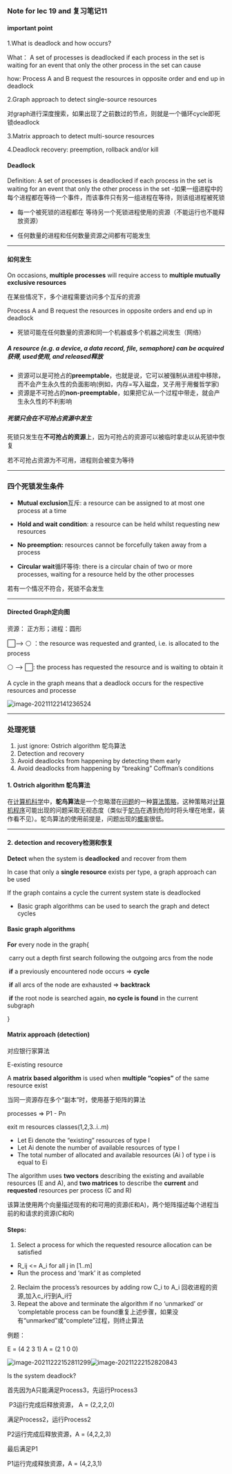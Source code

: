 ### Note for lec 19 and 复习笔记11



#### important point

1.What is deadlock and how occurs?

What： A set of processes is deadlocked if each process in the set is waiting for an event that only the other process in the set can cause

how: Process A and B request the resources in opposite order and end up in deadlock

2.Graph approach to detect single-source resources

对graph进行深度搜索，如果出现了之前数过的节点，则就是一个循环cycle即死锁deadlock

3.Matrix approach to detect multi-source resources

4.Deadlock recovery: preemption, rollback and/or kill





#### Deadlock

Definition: A set of processes is deadlocked if each process in the set is  waiting for an event that only the other process in the set -如果一组进程中的每个进程都在等待一个事件，而该事件只有另一组进程在等待，则该组进程被死锁

* 每一个被死锁的进程都在 等待另一个死锁进程使用的资源（不能运行也不能释放资源）

* 任何数量的进程和任何数量资源之间都有可能发生

  

------

#### 如何发生

On occasions, **multiple processes** will require access to **multiple mutually exclusive resources**

在某些情况下，多个进程需要访问多个互斥的资源

Process A and B request the resources in opposite orders and end up in deadlock

* 死锁可能在任何数量的资源和同一个机器或多个机器之间发生（网络）



##### A resource (e.g. a device, a data record, file, semaphore) can be  acquired获得, used使用, and released释放

* 资源可以是可抢占的**preemptable**，也就是说，它可以被强制从进程中移除，而不会产生永久性的负面影响(例如，内存=写入磁盘，叉子用于用餐哲学家)
* 资源是不可抢占的**non-preemptable**，如果把它从一个过程中带走，就会产生永久性的不利影响

##### 死锁只会在不可抢占资源中发生

死锁只发生在**不可抢占的资源**上，因为可抢占的资源可以被临时拿走以从死锁中恢复

若不可抢占资源为不可用，进程则会被变为等待



------

### 四个死锁发生条件

* **Mutual exclusion**互斥: a resource can be assigned to at most one process  at a time

* **Hold and wait condition**: a resource can be held whilst requesting new  resources
* **No preemption:** resources cannot be forcefully taken away from a  process
* **Circular wait**循环等待: there is a circular chain of two or more processes, waiting  for a resource held by the other processes

若有一个情况不符合，死锁不会发生



------

#### Directed Graph定向图

资源： 正方形；进程：圆形

⬜--> ⚪ ：the resource was requested and granted, i.e. is allocated to the  process

⚪ --> ⬜:  the process has requested the resource and is waiting to obtain it

A cycle in the graph means that a deadlock occurs for the  respective resources and processe

![image-20211122141236524](C:\Users\DLZ\AppData\Roaming\Typora\typora-user-images\image-20211122141236524.png)



------

### 处理死锁

1. just ignore: Ostrich algorithm 鸵鸟算法
2. Detection and recovery
3. Avoid deadlocks from happening by detecting them early
4. Avoid deadlocks from happening by “breaking” Coffman’s conditions



#### 1. Ostrich algorithm 鸵鸟算法

在[计算机科学](https://baike.baidu.com/item/计算机科学)中，**鸵鸟算法**是一个忽略潜在[问题](https://baike.baidu.com/item/问题)的一种[算法策略](https://baike.baidu.com/item/算法策略)，这种策略对[计算机程序](https://baike.baidu.com/item/计算机程序)可能出现的问题采取无视态度（类似于[鸵鸟](https://baike.baidu.com/item/鸵鸟)在遇到危险时将头埋在地里，装作看不见）。鸵鸟算法的使用前提是，问题出现的[概率](https://baike.baidu.com/item/概率)很低。

------

#### 2. detection and recovery检测和恢复

**Detect** when the system is **deadlocked** and recover from them

In case that only a **single resource** exists per type, a graph approach can be used

If the graph contains a cycle the current system state is deadlocked

* Basic graph algorithms can be used to search the graph and detect cycles



#### Basic graph algorithms

**For** every node in the graph{

​		carry out a depth first search following the outgoing arcs from the node

​		**if** a previously encountered node occurs => **cycle**

​		**if** all arcs of the node are exhausted => **backtrack**

​		**if** the root node is searched again, **no cycle is found** in the current subgraph

}



#### Matrix approach (detection)

对应银行家算法

E-existing resource 

A **matrix based algorithm** is used when **multiple “copies”** of  the same resource exist

当同一资源存在多个“副本”时，使用基于矩阵的算法

processes  => P1 - Pn

exit m resources classes(1,2,3..i..m)

* Let Ei denote the “existing” resources of type I
* Let Ai denote the number of available resources of type I
* The total number of allocated and available resources (Ai ) of type i is  equal to Ei

The algorithm uses **two vectors** describing the existing and  available resources (E and A), and **two matrices** to describe  the **current** and **requested** resources per process (C and R)

该算法使用两个向量描述现有的和可用的资源(E和A)，两个矩阵描述每个进程当前的和请求的资源(C和R)



#### Steps:

1. Select a process for which the requested resource allocation can be satisfied

- R_ij <= A_i for all j in [1..m]
- Run the process and ‘mark’ it as completed

2. Reclaim the process’s resources by adding row C_i to A_i 回收进程的资源,加入c_i行到A_i行
3. Repeat the above and terminate the algorithm if no  ‘unmarked’ or ‘completable process can be found重复上述步骤，如果没有“unmarked”或“complete”过程，则终止算法



例题：

E = (4	2	3	1)		A = (2	1	0	0)

![image-20211222152811299](C:\Users\DLZ\AppData\Roaming\Typora\typora-user-images\image-20211222152811299.png)![image-20211222152820843](C:\Users\DLZ\AppData\Roaming\Typora\typora-user-images\image-20211222152820843.png)

Is the system deadlock?

首先因为A只能满足Process3，先运行Process3

​	P3运行完成后释放资源， A = (2,2,2,0)

满足Process2，运行Process2

P2运行完成后释放资源，A = (4,2,2,3)

最后满足P1

P1运行完成释放资源，A = (4,2,3,1)

